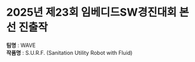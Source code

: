 # 2025년 제23회 임베디드SW경진대회 본선 진출작 <br>
**팀명** : WAVE<br>
**작품명** : S.U.R.F. (Sanitation Utility Robot with Fluid)<br>
